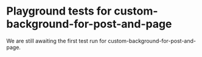# Playground tests for custom-background-for-post-and-page
We are still awaiting the first test run for custom-background-for-post-and-page.
